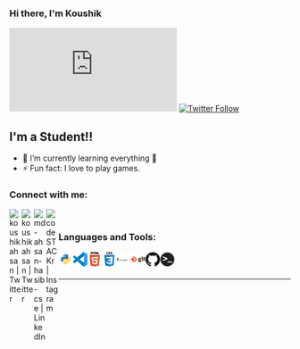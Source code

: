 ### Hi there, I'm Koushik 
[![Website](https://img.shields.io/website?label=imkoushik.me&style=for-the-badge&url=https%3A%2F%2imkoushik.me)](https://imkoushik.me/)
[![Twitter Follow](https://img.shields.io/twitter/follow/koushikahsan?color=1DA1F2&logo=twitter&style=for-the-badge)](https://twitter.com/intent/follow?original_referer=https%3A%2F%2Fgithub.com%2FcodeSTACKr&screen_name=koushikahsan)
## I'm a Student!!

- 🌱 I’m currently learning everything 🤣
- ⚡ Fun fact: I love to play games.
### Connect with me:


[<img align="left" alt="koushikahsan | Twitter" width="22px" src="https://cdn.jsdelivr.net/npm/simple-icons@v3/icons/facebook.svg" />][facebook]
[<img align="left" alt="koushikahsan | Twitter" width="22px" src="https://cdn.jsdelivr.net/npm/simple-icons@v3/icons/twitter.svg" />][twitter]
[<img align="left" alt="md-ahsan-hasib-cse | LinkedIn" width="22px" src="https://cdn.jsdelivr.net/npm/simple-icons@v3/icons/linkedin.svg" />][linkedin]
[<img align="left" alt="codeSTACKr | Instagram" width="22px" src="https://cdn.jsdelivr.net/npm/simple-icons@v3/icons/instagram.svg" />][instagram]

<br />

### Languages and Tools:
<img align="left" alt="Visual Studio Code" width="26px" src="https://raw.githubusercontent.com/github/explore/80688e429a7d4ef2fca1e82350fe8e3517d3494d/topics/python/python.png" />
<img align="left" alt="Visual Studio Code" width="26px" src="https://raw.githubusercontent.com/github/explore/80688e429a7d4ef2fca1e82350fe8e3517d3494d/topics/visual-studio-code/visual-studio-code.png" />
<img align="left" alt="HTML5" width="26px" src="https://raw.githubusercontent.com/github/explore/80688e429a7d4ef2fca1e82350fe8e3517d3494d/topics/html/html.png" />
<img align="left" alt="CSS3" width="26px" src="https://raw.githubusercontent.com/github/explore/80688e429a7d4ef2fca1e82350fe8e3517d3494d/topics/css/css.png" />
<img align="left" alt="MongoDB" width="26px" src="https://raw.githubusercontent.com/github/explore/80688e429a7d4ef2fca1e82350fe8e3517d3494d/topics/mongodb/mongodb.png" />
<img align="left" alt="Git" width="26px" src="https://raw.githubusercontent.com/github/explore/80688e429a7d4ef2fca1e82350fe8e3517d3494d/topics/git/git.png" />
<img align="left" alt="GitHub" width="26px" src="https://raw.githubusercontent.com/github/explore/78df643247d429f6cc873026c0622819ad797942/topics/github/github.png" />
<img align="left" alt="Terminal" width="26px" src="https://raw.githubusercontent.com/github/explore/80688e429a7d4ef2fca1e82350fe8e3517d3494d/topics/terminal/terminal.png" />

<br />
<br />

---

[facebook]:https://www.facebook.com/koushikahsan


[twitter]: https://twitter.com/koushikahsan

[instagram]: https://instagram.com/ahsan_hasib_koushik
[linkedin]: https://linkedin.com/in/md-ahsan-hasib-cse
